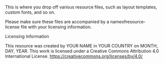This is where you drop off various resource files, such as layout templates, custom fonts, and so on. 

Please make sure these files are accompanied by a nameofresource-license file with your licensing information.

Licensing Information

This resource was created by YOUR NAME in YOUR COUNTRY on MONTH, DAY, YEAR. This work is licensed under a Creative Commons Attribution 4.0 International License. https://creativecommons.org/licenses/by/4.0/
